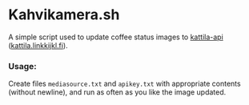 # Kahvikamera.sh

A simple script used to update coffee status images to [kattila-api](https://github.com/linkkijkl/kattila-api) ([kattila.linkkijkl.fi](https://kattila.linkkijkl.fi)).

### Usage:
Create files `mediasource.txt` and `apikey.txt` with appropriate contents (without newline), and run as often as you like the image updated.
